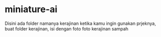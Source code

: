 # miniature-ai

Disini ada folder namanya kerajinan
ketika kamu ingin gunakan prjeknya, buat folder kerajinan, isi dengan foto foto kerajinan sampah

